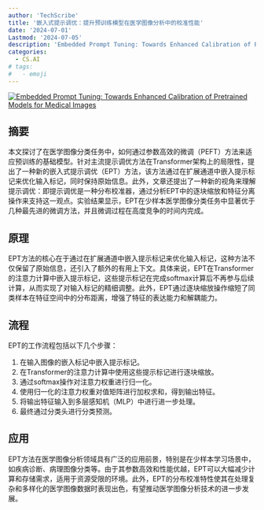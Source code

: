```yaml
---
author: 'TechScribe'
title: '嵌入式提示调优：提升预训练模型在医学图像分析中的校准性能'
date: '2024-07-01'
Lastmod: '2024-07-05'
description: 'Embedded Prompt Tuning: Towards Enhanced Calibration of Pretrained Models for Medical Images'
categories:
  - CS.AI
# tags:
#   - emoji
---
```


[![Embedded Prompt Tuning: Towards Enhanced Calibration of Pretrained Models for Medical Images](https://arxiv-research-1301205113.cos.ap-guangzhou.myqcloud.com/images/2407.01003v2.pdf_0.jpg)](https://arxiv.org/abs/2407.01003v2)

## 摘要

本文探讨了在医学图像分类任务中，如何通过参数高效的微调（PEFT）方法来适应预训练的基础模型。针对主流提示调优方法在Transformer架构上的局限性，提出了一种新的嵌入式提示调优（EPT）方法，该方法通过在扩展通道中嵌入提示标记来优化输入标记，同时保持原始信息。此外，文章还提出了一种新的视角来理解提示调优：即提示调优是一种分布校准器，通过分析EPT中的逐块缩放和特征分离操作来支持这一观点。实验结果显示，EPT在少样本医学图像分类任务中显著优于几种最先进的微调方法，并且微调过程在高度竞争的时间内完成。<!--more-->

## 原理

EPT方法的核心在于通过在扩展通道中嵌入提示标记来优化输入标记，这种方法不仅保留了原始信息，还引入了额外的有用上下文。具体来说，EPT在Transformer的注意力计算中嵌入提示标记，这些提示标记在完成softmax计算后不再参与后续计算，从而实现了对输入标记的精细调整。此外，EPT通过逐块缩放操作缩短了同类样本在特征空间中的分布距离，增强了特征的表达能力和解耦能力。

## 流程

EPT的工作流程包括以下几个步骤：
1. 在输入图像的嵌入标记中嵌入提示标记。
2. 在Transformer的注意力计算中使用这些提示标记进行逐块缩放。
3. 通过softmax操作对注意力权重进行归一化。
4. 使用归一化的注意力权重对值矩阵进行加权求和，得到输出特征。
5. 将输出特征输入到多层感知机（MLP）中进行进一步处理。
6. 最终通过分类头进行分类预测。

## 应用

EPT方法在医学图像分析领域具有广泛的应用前景，特别是在少样本学习场景中，如疾病诊断、病理图像分类等。由于其参数高效和性能优越，EPT可以大幅减少计算和存储需求，适用于资源受限的环境。此外，EPT的分布校准特性使其在处理复杂和多样化的医学图像数据时表现出色，有望推动医学图像分析技术的进一步发展。
